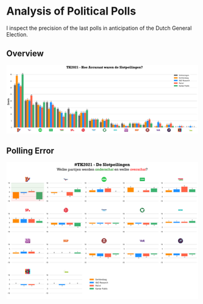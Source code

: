 # Analysis of Political Polls
I inspect the precision of the last polls in anticipation of the Dutch General Election.

## Overview
![](images/TK2021_polls.png)

## Polling Error
![](images/TK2021_polling_error.png)